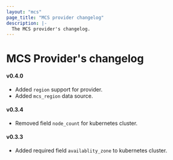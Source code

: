 ```yaml
---
layout: "mcs"
page_title: "MCS provider changelog"
description: |-
  The MCS provider's changelog.
---
```


# MCS Provider's changelog

#### v0.4.0
- Added `region` support for provider.
- Added `mcs_region` data source.

#### v0.3.4
- Removed field `node_count` for kubernetes cluster.

#### v0.3.3
- Added required field `availablity_zone` to kubernetes cluster.